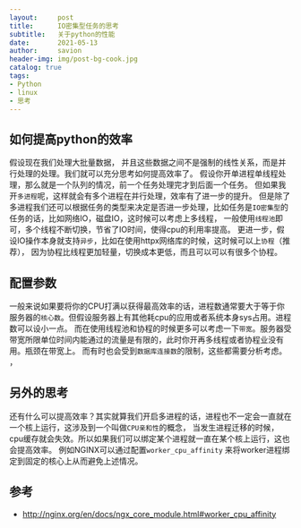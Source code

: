 ```yaml
---
layout:     post
title:      IO密集型任务的思考
subtitle:   关于python的性能
date:       2021-05-13
author:     savion
header-img: img/post-bg-cook.jpg
catalog: true
tags:
- Python
- linux
- 思考
---
```



## 如何提高python的效率
      
假设现在我们处理大批量数据，
并且这些数据之间不是强制的线性关系，而是并行处理的处理。我们就可以充分思考如何提高效率了。
假设你开单进程单线程处理，那么就是一个队列的情况，前一个任务处理完才到后面一个任务。
但如果我开`多进程`呢，这样就会有多个进程在并行处理，效率有了进一步的提升。
但是除了多进程我们还可以根据任务的类型来决定是否进一步处理，比如任务是`IO密集型`的任务的话，比如网络IO，磁盘IO，这时候可以考虑上多线程，
一般使用`线程池`即可，多个线程不断切换，节省了IO时间，使得cpu的利用率提高。
更进一步，假设IO操作本身就支持`异步`，比如在使用httpx网络库的时候，这时候可以上`协程`（推荐），
因为协程比线程更加轻量，切换成本更低，而且可以可以有很多个协程。

## 配置参数

 一般来说如果要将你的CPU打满以获得最高效率的话，进程数通常要大于等于你服务器的`核心数`。但假设服务器上有其他耗cpu的应用或者系统本身sys占用。进程数可以设小一点。
而在使用线程池和协程的时候更多可以考虑一下`带宽`。服务器受带宽所限单位时间内能通过的流量是有限的，此时你开再多线程或者协程业没有用。瓶颈在带宽上。
而有时也会受到`数据库连接数`的限制，这些都需要分析考虑。
，
## 另外的思考

还有什么可以提高效率？其实就算我们开启多进程的话，进程也不一定会一直就在一个核上运行，这涉及到一个叫做`CPU亲和性`的概念，
当发生进程迁移的时候，cpu缓存就会失效。所以如果我们可以绑定某个进程就一直在某个核上运行，这也会提高效率。
例如NGINX可以通过配置`worker_cpu_affinity` 来将worker进程绑定到固定的核心上从而避免上述情况。

## 参考
-  <http://nginx.org/en/docs/ngx_core_module.html#worker_cpu_affinity>

